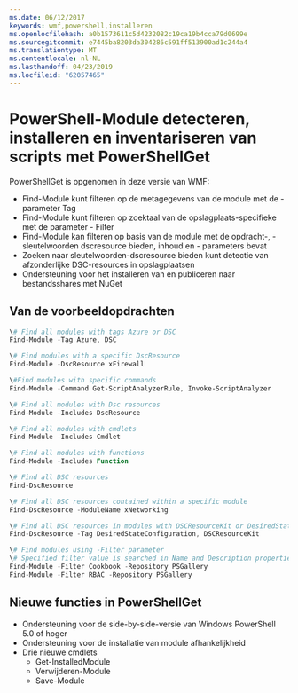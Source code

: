 ```yaml
---
ms.date: 06/12/2017
keywords: wmf,powershell,installeren
ms.openlocfilehash: a0b1573611c5d4232082c19ca19b4cca79d0699e
ms.sourcegitcommit: e7445ba8203da304286c591ff513900ad1c244a4
ms.translationtype: MT
ms.contentlocale: nl-NL
ms.lasthandoff: 04/23/2019
ms.locfileid: "62057465"
---
```

# <a name="powershell-module-discovery-install-and-inventory-with-powershellget"></a>PowerShell-Module detecteren, installeren en inventariseren van scripts met PowerShellGet

PowerShellGet is opgenomen in deze versie van WMF:
-   Find-Module kunt filteren op de metagegevens van de module met de - parameter Tag
-   Find-Module kunt filteren op zoektaal van de opslagplaats-specifieke met de parameter - Filter
-   Find-Module kan filteren op basis van de module met de opdracht-, - sleutelwoorden dscresource bieden, inhoud en - parameters bevat
-   Zoeken naar sleutelwoorden-dscresource bieden kunt detectie van afzonderlijke DSC-resources in opslagplaatsen
-   Ondersteuning voor het installeren van en publiceren naar bestandsshares met NuGet

## <a name="example-commands"></a>Van de voorbeeldopdrachten
```powershell
\# Find all modules with tags Azure or DSC
Find-Module -Tag Azure, DSC

\# Find modules with a specific DscResource
Find-Module -DscResource xFirewall

\#Find modules with specific commands
Find-Module -Command Get-ScriptAnalyzerRule, Invoke-ScriptAnalyzer

\# Find all modules with Dsc resources
Find-Module -Includes DscResource

\# Find all modules with cmdlets
Find-Module -Includes Cmdlet

\# Find all modules with functions
Find-Module -Includes Function

\# Find all DSC resources
Find-DscResource

\# Find all DSC resources contained within a specific module
Find-DscResource -ModuleName xNetworking

\# Find all DSC resources in modules with DSCResourceKit or DesiredStateConfiguration
Find-DscResource -Tag DesiredStateConfiguration, DSCResourceKit

\# Find modules using -Filter parameter
\# Specified filter value is searched in Name and Description properties
Find-Module -Filter Cookbook -Repository PSGallery
Find-Module -Filter RBAC -Repository PSGallery
```

## <a name="new-features-in-powershellget"></a>Nieuwe functies in PowerShellGet
-   Ondersteuning voor de side-by-side-versie van Windows PowerShell 5.0 of hoger
-   Ondersteuning voor de installatie van module afhankelijkheid
-   Drie nieuwe cmdlets
    -   Get-InstalledModule
    -   Verwijderen-Module
    -   Save-Module
